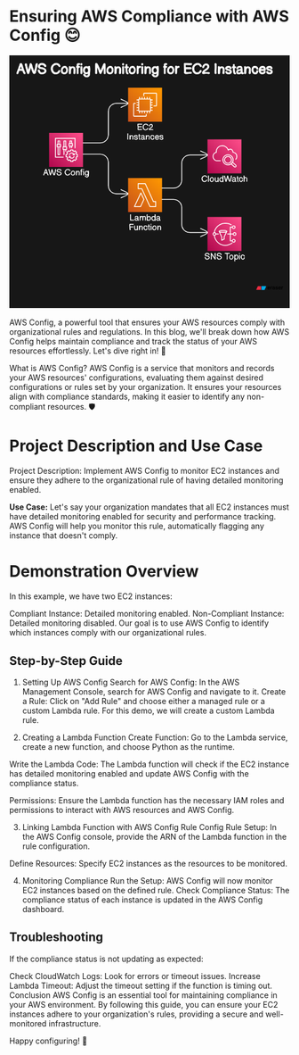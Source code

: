 
# Ensuring AWS Compliance with AWS Config 😊

![alt text](image.png)

AWS Config, a powerful tool that ensures your AWS resources comply with organizational rules and regulations. In this blog, we'll break down how AWS Config helps maintain compliance and track the status of your AWS resources effortlessly. Let's dive right in! 🌟

What is AWS Config?
AWS Config is a service that monitors and records your AWS resources' configurations, evaluating them against desired configurations or rules set by your organization. It ensures your resources align with compliance standards, making it easier to identify any non-compliant resources. 🛡️

# Project Description and Use Case
Project Description: Implement AWS Config to monitor EC2 instances and ensure they adhere to the organizational rule of having detailed monitoring enabled.

**Use Case:** Let's say your organization mandates that all EC2 instances must have detailed monitoring enabled for security and performance tracking. AWS Config will help you monitor this rule, automatically flagging any instance that doesn't comply.

# Demonstration Overview
In this example, we have two EC2 instances:

Compliant Instance: Detailed monitoring enabled.
Non-Compliant Instance: Detailed monitoring disabled.
Our goal is to use AWS Config to identify which instances comply with our organizational rules.

## Step-by-Step Guide

1. Setting Up AWS Config
Search for AWS Config: In the AWS Management Console, search for AWS Config and navigate to it.
Create a Rule: Click on "Add Rule" and choose either a managed rule or a custom Lambda rule. For this demo, we will create a custom Lambda rule.

2. Creating a Lambda Function
Create Function: Go to the Lambda service, create a new function, and choose Python as the runtime.

Write the Lambda Code: The Lambda function will check if the EC2 instance has detailed monitoring enabled and update AWS Config with the compliance status.

Permissions: Ensure the Lambda function has the necessary IAM roles and permissions to interact with AWS resources and AWS Config.

3. Linking Lambda Function with AWS Config Rule
Config Rule Setup: In the AWS Config console, provide the ARN of the Lambda function in the rule configuration.

Define Resources: Specify EC2 instances as the resources to be monitored.

4. Monitoring Compliance
Run the Setup: AWS Config will now monitor EC2 instances based on the defined rule.
Check Compliance Status: The compliance status of each instance is updated in the AWS Config dashboard.

## Troubleshooting

If the compliance status is not updating as expected:

Check CloudWatch Logs: Look for errors or timeout issues.
Increase Lambda Timeout: Adjust the timeout setting if the function is timing out.
Conclusion
AWS Config is an essential tool for maintaining compliance in your AWS environment. By following this guide, you can ensure your EC2 instances adhere to your organization's rules, providing a secure and well-monitored infrastructure.

Happy configuring! 🎉